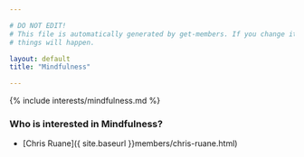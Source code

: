 ```yaml
---

# DO NOT EDIT!
# This file is automatically generated by get-members. If you change it, bad
# things will happen.

layout: default
title: "Mindfulness"

---
```


{% include interests/mindfulness.md %}

### Who is interested in Mindfulness?


* [Chris Ruane]({ site.baseurl }}members/chris-ruane.html)
